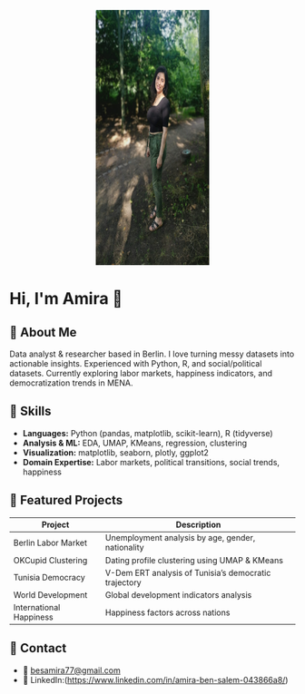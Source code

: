 <p align="center">
  <img src="amira_smile1.jpg" alt="Amira smiling" width="200" height="450">
</p>



# Hi, I'm Amira 👋



## 🔹 About Me
Data analyst & researcher based in Berlin. I love turning messy datasets into actionable insights. Experienced with Python, R, and social/political datasets. Currently exploring labor markets, happiness indicators, and democratization trends in MENA.

## 🔹 Skills
- **Languages:** Python (pandas, matplotlib, scikit-learn), R (tidyverse)
- **Analysis & ML:** EDA, UMAP, KMeans, regression, clustering
- **Visualization:** matplotlib, seaborn, plotly, ggplot2
- **Domain Expertise:** Labor markets, political transitions, social trends, happiness

## 🔹 Featured Projects
| Project | Description | 
|---------|-------------|
| Berlin Labor Market | Unemployment analysis by age, gender, nationality | 
| OKCupid Clustering | Dating profile clustering using UMAP & KMeans | 
| Tunisia Democracy | V-Dem ERT analysis of Tunisia’s democratic trajectory |
| World Development | Global development indicators analysis | 
| International Happiness | Happiness factors across nations | 

## 🔹 Contact
- 📧 besamira77@gmail.com
- 💼 LinkedIn:(https://www.linkedin.com/in/amira-ben-salem-043866a8/)
